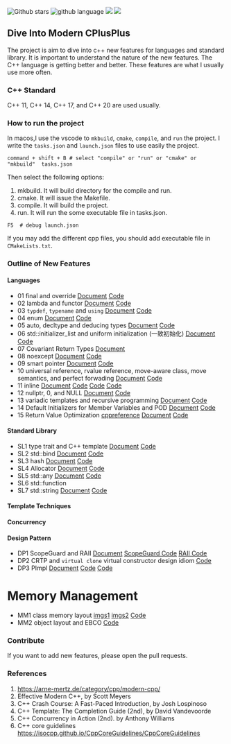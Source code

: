 ![Github stars](https://img.shields.io/github/stars/zjpedu/Dive-Into-Modern-CPP.svg)
![github language](https://img.shields.io/badge/language-C++-green.svg)
![](https://img.shields.io/github/license/zjpedu/Dive-Into-Modern-CPP.svg)
![](https://img.shields.io/github/forks/zjpedu/Dive-Into-Modern-CPP.svg)

## Dive Into Modern CPlusPlus

The project is aim to dive into c++ new features for languages and standard library.
It is important to understand the nature of the new features. The C++ language
is getting better and better. These features are what I usually use more often.

### C++ Standard

C++ 11, C++ 14, C++ 17, and C++ 20 are used usually.

### How to run the project

In macos,I use the vscode to `mkbuild`, `cmake`, `compile`, and `run` the project.
I write the `tasks.json` and `launch.json` files to use easily the project.

```shell
command + shift + B # select "compile" or "run" or "cmake" or "mkbuild"  tasks.json
```

Then select the following options:

1. mkbuild. It will build directory for the compile and run.
2. cmake. It will issue the Makefile.
3. compile. It will build the project.
4. run. It will run the some executable file in tasks.json.

```shell
F5  # debug launch.json
```

If you may add the different cpp files, you should add executable file in `CMakeLists.txt`.

### Outline of New Features

#### Languages
* 01 final and override [Document](https://github.com/jpzhu-edu/Dive-Into-Modern-CPP/blob/main/01_final_override.md) [Code](https://github.com/jpzhu-edu/Dive-Into-Modern-CPP/blob/main/01_final_override.cpp)
* 02 lambda and functor [Document](https://github.com/jpzhu-edu/Dive-Into-Modern-CPP/blob/main/02_lambda.md) [Code](https://github.com/jpzhu-edu/Dive-Into-Modern-CPP/blob/main/02_lambda.cpp)
* 03 `typdef`, `typename` and `using` [Document](https://github.com/jpzhu-edu/Dive-Into-Modern-CPP/blob/main/03_typedef_using.md) [Code](https://github.com/jpzhu-edu/Dive-Into-Modern-CPP/blob/main/03_typedef_using.cpp)
* 04 enum [Document](https://github.com/jpzhu-edu/Dive-Into-Modern-CPP/blob/main/04_enum.md) [Code](https://github.com/jpzhu-edu/Dive-Into-Modern-CPP/blob/main/04_enum.cpp)
* 05 auto, decltype and deducing types [Document](https://github.com/jpzhu-edu/Dive-Into-Modern-CPP/blob/main/05_auto_decltype.md) [Code](https://github.com/jpzhu-edu/Dive-Into-Modern-CPP/blob/main/05_auto_decltype.cpp)
* 06 std::initializer_list and uniform initialization (一致初始化) [Document](https://github.com/jpzhu-edu/Dive-Into-Modern-CPP/blob/main/06_initializer_list.md) [Code](https://github.com/jpzhu-edu/Dive-Into-Modern-CPP/blob/main/06_initializer_list.cpp)
* 07 Covariant Return Types [Document](https://quuxplusone.github.io/blog/2019/01/20/covariance-and-contravariance/)
* 08 noexcept [Document]() [Code]()
* 09 smart pointer [Document]() [Code]()
* 10 universal reference, rvalue reference, move-aware class, move semantics, and perfect forwading [Document]() [Code]()
* 11 inline [Document](https://github.com/jpzhu-edu/Dive-Into-Modern-CPP/blob/main/11_inline.md) [Code](https://github.com/jpzhu-edu/Dive-Into-Modern-CPP/blob/main/11_inline.cpp) [Code](https://github.com/jpzhu-edu/Dive-Into-Modern-CPP/blob/main/test_inline_1.cpp) [Code](https://github.com/jpzhu-edu/Dive-Into-Modern-CPP/blob/main/test_inline_2.cpp)
* 12 nullptr, 0, and NULL [Document](https://github.com/jpzhu-edu/Dive-Into-Modern-CPP/blob/main/12_nullptr.md) [Code](https://github.com/jpzhu-edu/Dive-Into-Modern-CPP/blob/main/12_nullptr.cpp)
* 13 variadic templates and recursive programming [Document](https://github.com/jpzhu-edu/Dive-Into-Modern-CPP/blob/main/13_variadic_template.md) [Code](https://github.com/jpzhu-edu/Dive-Into-Modern-CPP/blob/main/13_variadic_template.cpp)
* 14 Default Initializers for Member Variables and POD [Document](https://github.com/jpzhu-edu/Dive-Into-Modern-CPP/blob/main/14_default_initializer.md) [Code](https://github.com/jpzhu-edu/Dive-Into-Modern-CPP/blob/main/14_default_initializer.cpp)
* 15 Return Value Optimization [cppreference](https://en.cppreference.com/w/cpp/language/copy_elision) [Document](https://github.com/jpzhu-edu/Dive-Into-Modern-CPP/blob/main/15_rvo.md) [Code](https://github.com/jpzhu-edu/Dive-Into-Modern-CPP/blob/main/15_rvo.cpp)
#### Standard Library

* SL1 type trait and C++ template [Document]() [Code]()
* SL2 std::bind [Document]() [Code]()
* SL3 hash<T> [Document]() [Code]()
* SL4 Allocator [Document]() [Code]()
* SL5 std::any [Document](https://github.com/jpzhu-edu/Dive-Into-Modern-CPP/blob/main/sl5_any.md) [Code](https://github.com/jpzhu-edu/Dive-Into-Modern-CPP/blob/main/sl5_any.cpp)
* SL6 std::function
* SL7 std::string [Document]() [Code](https://github.com/jpzhu-edu/Dive-Into-Modern-CPP/blob/main/sl7_my_string.cpp)
#### Template Techniques


#### Concurrency


#### Design Pattern

* DP1 ScopeGuard and RAII [Document]() [ScopeGuard Code](https://github.com/jpzhu-edu/Dive-Into-Modern-CPP/blob/main/dp1_scopeguard.cpp) [RAII Code](https://github.com/jpzhu-edu/Dive-Into-Modern-CPP/blob/main/dp1_raii.cpp)
* DP2 CRTP and `virtual clone` virtual constructor design idiom [Code](https://github.com/jpzhu-edu/Dive-Into-Modern-CPP/blob/main/dp2_crtp_virtual_clone.cpp)
* DP3 PImpl [Document](https://github.com/jpzhu-edu/Dive-Into-Modern-CPP/blob/main/Pimpl/dp3_Pimpl_idiom.md) [Code](https://github.com/jpzhu-edu/Dive-Into-Modern-CPP/blob/main/Pimpl/dp3_Pimpl_idiom.cpp) [Code](https://github.com/jpzhu-edu/Dive-Into-Modern-CPP/blob/main/Pimpl/abi.h)
# Memory Management

* MM1 class memory layout [imgs1](https://github.com/zjpedu/Dive-Into-Modern-CPP/blob/main/imgs/memory_align_1.jpeg) [imgs2](https://github.com/zjpedu/Dive-Into-Modern-CPP/blob/main/imgs/memory_align_2.jpeg) [Code](https://github.com/jpzhu-edu/Dive-Into-Modern-CPP/blob/main/mm1_memory_layout.cpp)
* MM2 object layout and EBCO [Code](https://github.com/jpzhu-edu/Dive-Into-Modern-CPP/blob/main/mm2_object_layout_ebco.cpp)
### Contribute

If you want to add new features, please open the pull requests.

### References

1. https://arne-mertz.de/category/cpp/modern-cpp/
2. Effective Modern C++, by Scott Meyers
3. C++ Crash Course: A Fast-Paced Introduction, by Josh Lospinoso
4. C++ Template: The Completion Guide (2nd), by David Vandevoorde
5. C++ Concurrency in Action (2nd). by Anthony Williams
6. C++ core guidelines https://isocpp.github.io/CppCoreGuidelines/CppCoreGuidelines

